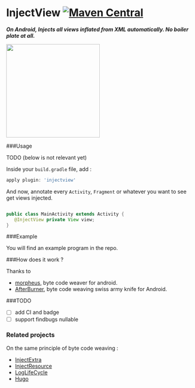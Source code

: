 InjectView [![Maven Central](https://maven-badges.herokuapp.com/maven-central/com.github.stephanenicolas.injectview/injectview-plugin/badge.svg)](https://maven-badges.herokuapp.com/maven-central/com.github.stephanenicolas.injectview/injectview-plugin)
==========

***On Android, Injects all views inflated from XML automatically. No boiler plate at all.***

<img src="https://raw.github.com/stephanenicolas/injectview/master/assets/injectview-logo.jpg"
width="250px" />

###Usage

TODO (below is not relevant yet)

Inside your `build.gradle` file, add : 

```groovy
apply plugin: 'injectview'
```

And now, annotate every `Activity`, `Fragment` or whatever you want to see get views injected. 

```java

public class MainActivity extends Activity {
   @InjectView private View view;
}
```

###Example

You will find an example program in the repo.

###How does it work ?

Thanks to 
* [morpheus](https://github.com/stephanenicolas/morpheus), byte code weaver for android.
* [AfterBurner](https://github.com/stephanenicolas/afterburner), byte code weaving swiss army knife for Android.

###TODO

* [ ] add CI and badge
* [ ] support findbugs nullable
 
### Related projects 

On the same principle of byte code weaving : 

* [InjectExtra](https://github.com/stephanenicolas/injectextra)
* [InjectResource](https://github.com/stephanenicolas/injectresource)
* [LogLifeCycle](https://github.com/stephanenicolas/loglifecycle)
* [Hugo](https://github.com/jakewharton/hugo)


